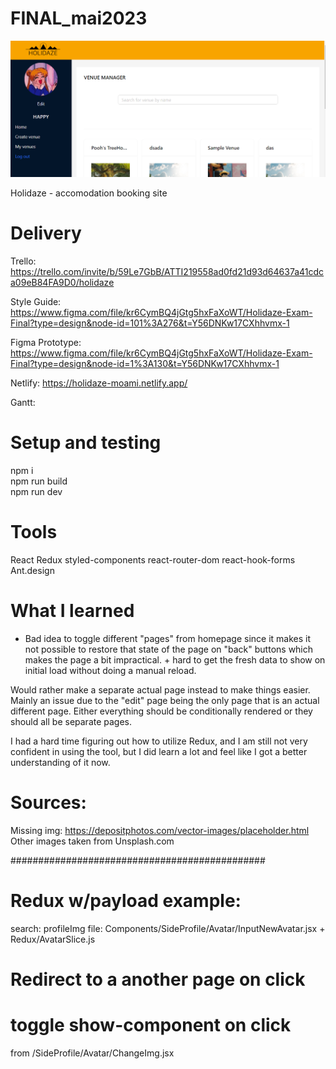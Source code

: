 # FINAL_mai2023

![header](./HeaderReadme/header1.png "Header" )  

Holidaze - accomodation booking site

# Delivery

Trello:  
https://trello.com/invite/b/59Le7GbB/ATTI219558ad0fd21d93d64637a41cdca09eB84FA9D0/holidaze

Style Guide:
https://www.figma.com/file/kr6CymBQ4jGtg5hxFaXoWT/Holidaze-Exam-Final?type=design&node-id=101%3A276&t=Y56DNKw17CXhhvmx-1

Figma Prototype:
https://www.figma.com/file/kr6CymBQ4jGtg5hxFaXoWT/Holidaze-Exam-Final?type=design&node-id=1%3A130&t=Y56DNKw17CXhhvmx-1

Netlify:
https://holidaze-moami.netlify.app/

Gantt:

# Setup and testing

npm i  
npm run build  
npm run dev

# Tools

React
Redux
styled-components
react-router-dom
react-hook-forms
Ant.design

# What I learned

- Bad idea to toggle different "pages" from homepage since it makes it not possible to restore that state of the page on "back" buttons which makes the page a bit impractical. + hard to get the fresh data to show on initial load without doing a manual reload.

Would rather make a separate actual page instead to make things easier. Mainly an issue due to the "edit" page being the only page that is an actual different page. Either everything should be conditionally rendered or they should all be separate pages.

I had a hard time figuring out how to utilize Redux, and I am still not very confident in using the tool, but I did learn a lot and feel like I got a better understanding of it now.

# Sources:

Missing img: https://depositphotos.com/vector-images/placeholder.html
Other images taken from Unsplash.com

##############################################

<!-- - npx create-react-app holidaze -->

<!-- - npm install styled-components -->

<!-- - npm i @reduxjs/toolkit react-redux -->

<!-- - npm i react-router-dom -->

  <!-- - (npm i react-hook-form)
- (npm i @hookform/resolvers yup) -->

# Redux w/payload example:

search: profileImg
file: Components/SideProfile/Avatar/InputNewAvatar.jsx + Redux/AvatarSlice.js

# Redirect to a another page on click

<!-- <button onClick={() => dispatch(logout())}><Link to="/Logout">LoggedOut</Link></button> -->

# toggle show-component on click

from /SideProfile/Avatar/ChangeImg.jsx

<!--
        <button onClick={() => setIsToggled(!isToggled)}>Edit profile image</button>
        {isToggled && <InputNewAvatar />} -->
